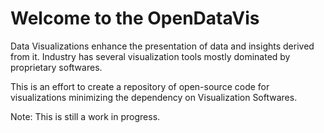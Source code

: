 # Welcome to the OpenDataVis

Data Visualizations enhance the presentation of data and insights derived from it. Industry has several visualization tools mostly dominated by proprietary softwares.

This is an effort to create a repository of open-source code for visualizations minimizing the dependency on Visualization Softwares.

Note: This is still a work in progress.
